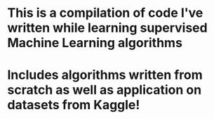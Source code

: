 # This is a compilation of code I've written while learning supervised Machine Learning algorithms
# Includes algorithms written from scratch as well as application on datasets from Kaggle!

